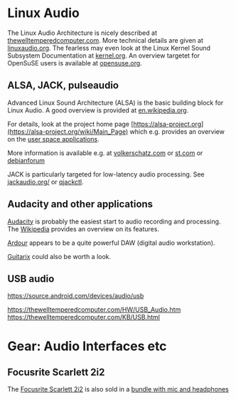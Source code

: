 # Linux Audio

The Linux Audio Architecture is nicely described at
[thewelltemperedcomputer.com](https://thewelltemperedcomputer.com/Linux/AudioArchitecture.htm).
More technical details are given at
[linuxaudio.org](https://wiki.linuxaudio.org/wiki/start).
The fearless may even look at the Linux Kernel Sound Subsystem Documentation at
[kernel.org](https://www.kernel.org/doc/html/latest/sound/index.html).
An overview targetet for OpenSuSE users is available at 
[opensuse.org](https://en.opensuse.org/SDB:Sound_concepts).



## ALSA, JACK, pulseaudio
Advanced Linux Sound Architecture (ALSA) is the basic building block for Linux Audio.
A good overview is provided at
[en.wikipedia.org](https://en.wikipedia.org/wiki/Advanced_Linux_Sound_Architecture).

For details, look at the project home page 
[https://alsa-project.org](https://alsa-project.org/wiki/Main_Page)
which e.g. provides an overview on the 
[user space applications](https://www.alsa-project.org/wiki/ALSA_User_Info).

More information is available e.g. at
[volkerschatz.com](http://www.volkerschatz.com/noise/alsa.html)
or
[st.com](https://wiki.st.com/stm32mpu/wiki/ALSA_overview)
or
[debianforum](https://wiki.debianforum.de/Audiokonfiguration)

JACK is particularly targeted for low-latency audio processing. See
[jackaudio.org/](https://jackaudio.org/)
or
[qjackctl](https://qjackctl.sourceforge.io/).



## Audacity and other applications

[Audacity](https://www.audacityteam.org/) is probably the easiest start to audio recording and processing.
The [Wikipedia](https://en.wikipedia.org/wiki/Audacity_(audio_editor)) provides an overview on its features.

[Ardour](https://ardour.org/) appears to be a quite powerful DAW (digital audio workstation).

[Guitarix](https://guitarix.org/) could also be worth a look.


## USB audio

https://source.android.com/devices/audio/usb

https://thewelltemperedcomputer.com/HW/USB_Audio.htm
https://thewelltemperedcomputer.com/KB/USB.html


# Gear: Audio Interfaces etc

## Focusrite Scarlett 2i2

The 
[Focusrite Scarlett 2i2](https://focusrite.com/en/usb-audio-interface/scarlett/scarlett-2i2)
is also sold in a 
[bundle with mic and headphones](https://focusrite.com/de/usb-audio-interface/scarlett/scarlett-2i2-studio-0)
